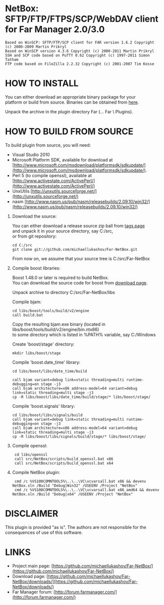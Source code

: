 NetBox: SFTP/FTP/FTPS/SCP/WebDAV client for Far Manager 2.0/3.0
==============

    Based on WinSCP: SFTP/FTP/SCP client for FAR version 1.6.2 Copyright (c) 2000-2009 Martin Prikryl  
    Based on WinSCP version 4.3.6 Copyright (c) 2000-2011 Martin Prikryl  
    SSH and SCP code based on PuTTY 0.62 Copyright (c) 1997-2011 Simon Tatham  
    FTP code based on FileZilla 2.2.32 Copyright (c) 2001-2007 Tim Kosse  

HOW TO INSTALL
==============

You can either download an appropriate binary package for your  
platform or build from source. Binaries can be obtained from [here](https://github.com/michaellukashov/Far-NetBox/downloads/). 

Unpack the archive in the plugin directory Far (... Far \ Plugins).

HOW TO BUILD FROM SOURCE
========================

To build plugin from source, you will need:

  * Visual Studio 2010  
  * Microsoft Platform SDK, available for download at [http://www.microsoft.com/msdownload/platformsdk/sdkupdate/](http://www.microsoft.com/msdownload/platformsdk/sdkupdate/).  
  * Perl 5 (to compile openssl), available at [http://www.activestate.com/ActivePerl/](http://www.activestate.com/ActivePerl/)  
  * UnxUtils [http://unxutils.sourceforge.net/](http://unxutils.sourceforge.net/)  
  * nasm [http://www.nasm.us/pub/nasm/releasebuilds/2.09.10/win32/](http://www.nasm.us/pub/nasm/releasebuilds/2.09.10/win32/)  

1.  Download the source:

    You can either download a release source zip ball from [tags page](https://github.com/michaellukashov/Far-NetBox/tags)  
    and unpack it in your source directory, say C:/src,  
    or from git repository:

        cd C:/src
        git clone git://github.com/michaellukashov/Far-NetBox.git

    From now on, we assume that your source tree is C:/src/Far-NetBox

2.  Compile boost libraries:
    
    Boost 1.48.0 or later is required to build NetBox.  
    You can download the source code for boost from [download page](http://sourceforge.net/projects/boost/files/boost/1.48.0/).

    Unpack archive to directory C:/src/Far-NetBox/libs

    Compile bjam:

        cd libs/boost/tools/build/v2/engine
        call build.bat

    Copy the resulting bjam.exe binary (located in libs/boost/tools/build/v2/engine/bin.ntx86)  
    to some directory which is listed in %PATH% variable, say C:/Windows

    Create 'boost/stage' directory:

        mkdir libs/boost/stage

    Compile 'boost.date_time' library:

        cd libs/boost/libs/date_time/build

        call bjam variant=debug link=static threading=multi runtime-debugging=on stage -j3  
        call bjam architecture=x86 address-model=64 variant=debug link=static threading=multi stage -j3
        cp -R libs/boost/libs/date_time/build/stage/* libs/boost/stage/

    Compile 'boost.signals' library:

        cd libs/boost/libs/signals/build  
        call bjam variant=debug link=static threading=multi runtime-debugging=on stage -j3  
        call bjam architecture=x86 address-model=64 variant=debug link=static threading=multi stage -j3
        cp -R libs/boost/libs/signals/build/stage/* libs/boost/stage/  

3. Compile openssl:

        cd libs/openssl  
        call src/NetBox/scripts/build_openssl.bat x86  
        call src/NetBox/scripts/build_openssl.bat x64  

4. Compile NetBox plugin:

        cmd /c %VS100COMNTOOLS%\..\..\VC\vcvarsall.bat x86 && devenv NetBox.sln /Build "Debug|Win32" /USEENV /Project "NetBox"
        cmd /c %VS100COMNTOOLS%\..\..\VC\vcvarsall.bat x86_amd64 && devenv NetBox.sln /Build "Debug|x64" /USEENV /Project "NetBox"

DISCLAIMER
========================

This plugin is provided "as is". The authors are not responsible for the consequences of use of this software.

LINKS
========================

* Project main page: [https://github.com/michaellukashov/Far-NetBox/](https://github.com/michaellukashov/Far-NetBox/)
* Download page: [https://github.com/michaellukashov/Far-NetBox/downloads/](https://github.com/michaellukashov/Far-NetBox/downloads/)
* Far Manager forum: [http://forum.farmanager.com/](http://forum.farmanager.com/)
